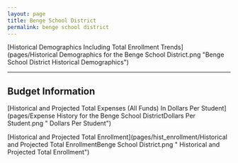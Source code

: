 ```yaml
---
layout: page
title: Benge School District
permalink: benge school district
---
```



[Historical Demographics Including Total Enrollment Trends](pages/Historical Demographics for the Benge School District.png "Benge School District Historical Demographics")

___

## Budget Information

[Historical and Projected Total Expenses (All Funds) In Dollars Per Student](pages/Expense History for the Benge School DistrictDollars Per Student.png " Dollars Per Student")

[Historical and Projected Total Enrollment](pages/hist_enrollment/Historical and Projected Total EnrollmentBenge School District.png " Historical and Projected Total Enrollment")

